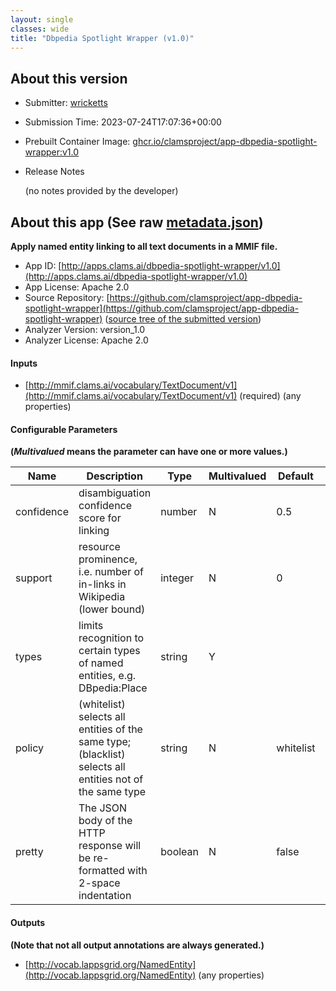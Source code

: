 ```yaml
---
layout: single
classes: wide
title: "Dbpedia Spotlight Wrapper (v1.0)"
---
```

## About this version

* Submitter: [wricketts](https://github.com/wricketts)
* Submission Time: 2023-07-24T17:07:36+00:00
* Prebuilt Container Image: [ghcr.io/clamsproject/app-dbpedia-spotlight-wrapper:v1.0](https://github.com/clamsproject/app-dbpedia-spotlight-wrapper/pkgs/container/app-dbpedia-spotlight-wrapper/v1.0)
* Release Notes

    (no notes provided by the developer)

## About this app (See raw [metadata.json](metadata.json))

**Apply named entity linking to all text documents in a MMIF file.**

* App ID: [http://apps.clams.ai/dbpedia-spotlight-wrapper/v1.0](http://apps.clams.ai/dbpedia-spotlight-wrapper/v1.0)
* App License: Apache 2.0
* Source Repository: [https://github.com/clamsproject/app-dbpedia-spotlight-wrapper](https://github.com/clamsproject/app-dbpedia-spotlight-wrapper) ([source tree of the submitted version](https://github.com/clamsproject/app-dbpedia-spotlight-wrapper/tree/v1.0))
* Analyzer Version: version_1.0
* Analyzer License: Apache 2.0


#### Inputs
* [http://mmif.clams.ai/vocabulary/TextDocument/v1](http://mmif.clams.ai/vocabulary/TextDocument/v1)  (required)
(any properties)


#### Configurable Parameters
**(_Multivalued_ means the parameter can have one or more values.)**

|Name|Description|Type|Multivalued|Default|Choices|
|----|-----------|----|-----------|-------|-------|
|confidence|disambiguation confidence score for linking|number|N|0.5||
|support|resource prominence, i.e. number of in-links in Wikipedia (lower bound)|integer|N|0||
|types|limits recognition to certain types of named entities, e.g. DBpedia:Place|string|Y|||
|policy|(whitelist) selects all entities of the same type; (blacklist) selects all entities not of the same type|string|N|whitelist|**_`whitelist`_**, `blacklist`|
|pretty|The JSON body of the HTTP response will be re-formatted with 2-space indentation|boolean|N|false|**_`false`_**, `true`|


#### Outputs
**(Note that not all output annotations are always generated.)**
* [http://vocab.lappsgrid.org/NamedEntity](http://vocab.lappsgrid.org/NamedEntity) 
(any properties)
